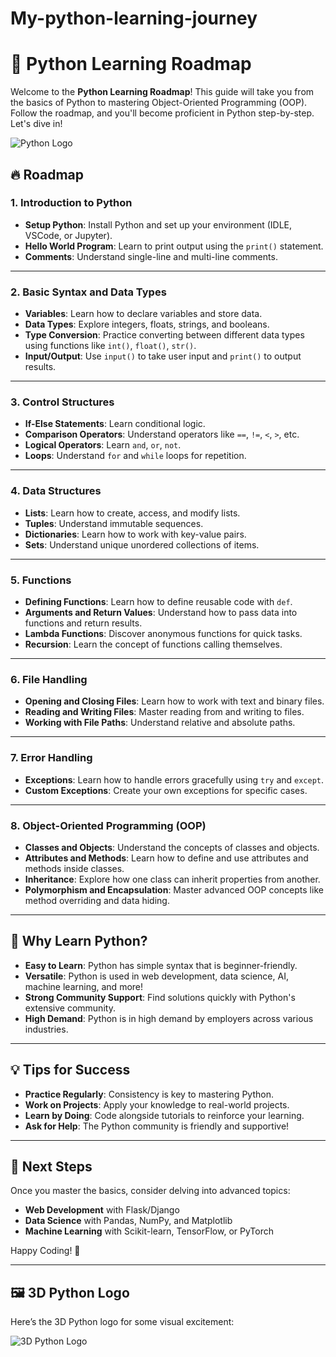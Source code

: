 # My-python-learning-journey
# 🚀 Python Learning Roadmap

Welcome to the **Python Learning Roadmap**! This guide will take you from the basics of Python to mastering Object-Oriented Programming (OOP). Follow the roadmap, and you'll become proficient in Python step-by-step. Let's dive in! 

![Python Logo](https://upload.wikimedia.org/wikipedia/commons/thumb/c/c3/Python-logo-notext.svg/600px-Python-logo-notext.svg.png)

## 🔥 Roadmap

### 1. **Introduction to Python**
   - **Setup Python**: Install Python and set up your environment (IDLE, VSCode, or Jupyter).
   - **Hello World Program**: Learn to print output using the `print()` statement.
   - **Comments**: Understand single-line and multi-line comments.
   
---

### 2. **Basic Syntax and Data Types**
   - **Variables**: Learn how to declare variables and store data.
   - **Data Types**: Explore integers, floats, strings, and booleans.
   - **Type Conversion**: Practice converting between different data types using functions like `int()`, `float()`, `str()`.
   - **Input/Output**: Use `input()` to take user input and `print()` to output results.

---

### 3. **Control Structures**
   - **If-Else Statements**: Learn conditional logic.
   - **Comparison Operators**: Understand operators like `==`, `!=`, `<`, `>`, etc.
   - **Logical Operators**: Learn `and`, `or`, `not`.
   - **Loops**: Understand `for` and `while` loops for repetition.

---

### 4. **Data Structures**
   - **Lists**: Learn how to create, access, and modify lists.
   - **Tuples**: Understand immutable sequences.
   - **Dictionaries**: Learn how to work with key-value pairs.
   - **Sets**: Understand unique unordered collections of items.

---

### 5. **Functions**
   - **Defining Functions**: Learn how to define reusable code with `def`.
   - **Arguments and Return Values**: Understand how to pass data into functions and return results.
   - **Lambda Functions**: Discover anonymous functions for quick tasks.
   - **Recursion**: Learn the concept of functions calling themselves.

---

### 6. **File Handling**
   - **Opening and Closing Files**: Learn how to work with text and binary files.
   - **Reading and Writing Files**: Master reading from and writing to files.
   - **Working with File Paths**: Understand relative and absolute paths.

---

### 7. **Error Handling**
   - **Exceptions**: Learn how to handle errors gracefully using `try` and `except`.
   - **Custom Exceptions**: Create your own exceptions for specific cases.

---

### 8. **Object-Oriented Programming (OOP)**
   - **Classes and Objects**: Understand the concepts of classes and objects.
   - **Attributes and Methods**: Learn how to define and use attributes and methods inside classes.
   - **Inheritance**: Explore how one class can inherit properties from another.
   - **Polymorphism and Encapsulation**: Master advanced OOP concepts like method overriding and data hiding.
   
---

## 🌟 Why Learn Python?

- **Easy to Learn**: Python has simple syntax that is beginner-friendly.
- **Versatile**: Python is used in web development, data science, AI, machine learning, and more!
- **Strong Community Support**: Find solutions quickly with Python's extensive community.
- **High Demand**: Python is in high demand by employers across various industries.

---

## 💡 Tips for Success

- **Practice Regularly**: Consistency is key to mastering Python.
- **Work on Projects**: Apply your knowledge to real-world projects.
- **Learn by Doing**: Code alongside tutorials to reinforce your learning.
- **Ask for Help**: The Python community is friendly and supportive!

---

## 🎯 Next Steps

Once you master the basics, consider delving into advanced topics:
- **Web Development** with Flask/Django
- **Data Science** with Pandas, NumPy, and Matplotlib
- **Machine Learning** with Scikit-learn, TensorFlow, or PyTorch

Happy Coding! 🎉

---

## 🖼️ 3D Python Logo

Here’s the 3D Python logo for some visual excitement:

![3D Python Logo](https://upload.wikimedia.org/wikipedia/commons/e/e3/Python-Logo.svg)
